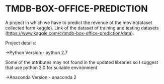 # TMDB-BOX-OFFICE-PREDICTION
A project in which we have to predict the revenue of the movie(dataset collected form kaggle).
Link of the dataset of training and testing datasets (https://www.kaggle.com/c/tmdb-box-office-prediction/data).



Project details:



->Python Version:- python 2.7 



Some of the attributes may not found in the updated libraries so I suggest that use python 3.0 for suitable environment



->Anaconda Version:- anaconda 2 
